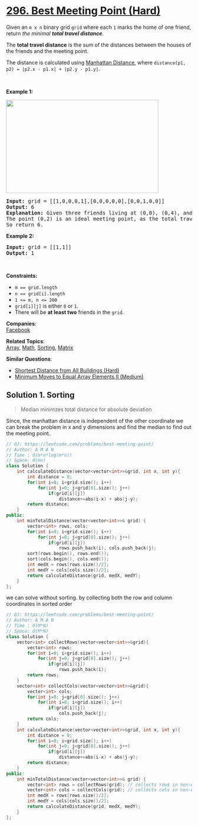 # [296. Best Meeting Point (Hard)](https://leetcode.com/problems/best-meeting-point/)

<p>Given an <code>m x n</code> binary grid <code>grid</code> where each <code>1</code> marks the home of one friend, return <em>the minimal <strong>total travel distance</strong></em>.</p>

<p>The <strong>total travel distance</strong> is the sum of the distances between the houses of the friends and the meeting point.</p>

<p>The distance is calculated using <a href="http://en.wikipedia.org/wiki/Taxicab_geometry" target="_blank">Manhattan Distance</a>, where <code>distance(p1, p2) = |p2.x - p1.x| + |p2.y - p1.y|</code>.</p>

<p>&nbsp;</p>
<p><strong>Example 1:</strong></p>
<img alt="" src="https://assets.leetcode.com/uploads/2021/03/14/meetingpoint-grid.jpg" style="width: 413px; height: 253px;">
<pre><strong>Input:</strong> grid = [[1,0,0,0,1],[0,0,0,0,0],[0,0,1,0,0]]
<strong>Output:</strong> 6
<strong>Explanation:</strong> Given three friends living at (0,0), (0,4), and (2,2).
The point (0,2) is an ideal meeting point, as the total travel distance of 2 + 2 + 2 = 6 is minimal.
So return 6.
</pre>

<p><strong>Example 2:</strong></p>

<pre><strong>Input:</strong> grid = [[1,1]]
<strong>Output:</strong> 1
</pre>

<p>&nbsp;</p>
<p><strong>Constraints:</strong></p>

<ul>
	<li><code>m == grid.length</code></li>
	<li><code>n == grid[i].length</code></li>
	<li><code>1 &lt;= m, n &lt;= 200</code></li>
	<li><code>grid[i][j]</code> is either <code>0</code> or <code>1</code>.</li>
	<li>There will be <strong>at least two</strong> friends in the <code>grid</code>.</li>
</ul>


**Companies**:  
[Facebook](https://leetcode.com/company/facebook)

**Related Topics**:  
[Array](https://leetcode.com/tag/array/), [Math](https://leetcode.com/tag/math/), [Sorting](https://leetcode.com/tag/sorting/), [Matrix](https://leetcode.com/tag/matrix/)

**Similar Questions**:
* [Shortest Distance from All Buildings (Hard)](https://leetcode.com/problems/shortest-distance-from-all-buildings/)
* [Minimum Moves to Equal Array Elements II (Medium)](https://leetcode.com/problems/minimum-moves-to-equal-array-elements-ii/)

## Solution 1. Sorting

> Median minimzes total distance for absolute deviation

Since, the manhattan distance is independent of the other coordinate
we can break the problem in x and y dimensions and find the median to find out the meeting point.

```cpp
// OJ: https://leetcode.com/problems/best-meeting-point/
// Author: A M A N
// Time : O(m*n*log(m*n))
// Space: O(mn)
class Solution {
    int calculateDistance(vector<vector<int>>&grid, int x, int y){
        int distance = 0;
        for(int i=0; i<grid.size(); i++)
            for(int j=0; j<grid[0].size(); j++)
                if(grid[i][j])
                    distance+=abs(i-x) + abs(j-y);
        return distance;
    }
public:
    int minTotalDistance(vector<vector<int>>& grid) {
        vector<int> rows, cols;
        for(int i=0; i<grid.size(); i++)
            for(int j=0; j<grid[0].size(); j++)
                if(grid[i][j])
                    rows.push_back(i), cols.push_back(j);
        sort(rows.begin(), rows.end());
        sort(cols.begin(), cols.end());
        int medX = rows[rows.size()/2];
        int medY = cols[cols.size()/2];
        return calculateDistance(grid, medX, medY);
    }
};
```
we can solve without sorting.
by collecting both the row and column coordinates in sorted order

```cpp
// OJ: https://leetcode.com/problems/best-meeting-point/
// Author: A M A N
// Time : O(M*N)
// Space: O(M*N)
class Solution {
    vector<int> collectRows(vector<vector<int>>&grid){
        vector<int> rows;
        for(int i=0; i<grid.size(); i++)
            for(int j=0; j<grid[0].size(); j++)
                if(grid[i][j])
                    rows.push_back(i);
        return rows;
    }
    vector<int> collectCols(vector<vector<int>>&grid){
        vector<int> cols;
        for(int j=0; j<grid[0].size(); j++)
            for(int i=0; i<grid.size(); i++)
                if(grid[i][j])
                    cols.push_back(j);
        return cols;
    }
    int calculateDistance(vector<vector<int>>&grid, int x, int y){
        int distance = 0;
        for(int i=0; i<grid.size(); i++)
            for(int j=0; j<grid[0].size(); j++)
                if(grid[i][j])
                    distance+=abs(i-x) + abs(j-y);
        return distance;
    }
public:
    int minTotalDistance(vector<vector<int>>& grid) {
        vector<int> rows = collectRows(grid); // collects rows in non-decreasing order
        vector<int> cols = collectCols(grid); // collects cols in non-decreasing order
        int medX = rows[rows.size()/2];
        int medY = cols[cols.size()/2];
        return calculateDistance(grid, medX, medY);
    }
};
```